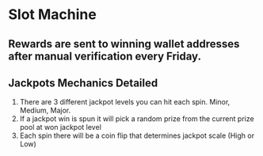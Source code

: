 # Slot Machine

## Rewards are sent to winning wallet addresses after manual verification every Friday. &#x20;

## Jackpots Mechanics Detailed&#x20;

1. There are 3 different jackpot levels you can hit each spin. Minor, Medium, Major.&#x20;
2. If a jackpot win is spun it will pick a random prize from the current prize pool at won jackpot level
3. Each spin there will be a coin flip that determines jackpot scale (High or Low)

